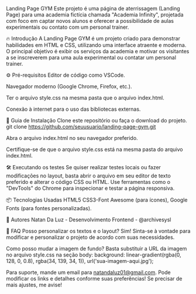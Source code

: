 Landing Page GYM
Este projeto é uma página de aterrissagem (Landing Page) para uma academia fictícia chamada "Academia Infinity", projetada com foco em captar novos alunos e oferecer a possibilidade de aulas experimentais ou contato com um personal trainer.

🔥 Introdução
A Landing Page GYM é um projeto criado para demonstrar habilidades em HTML e CSS, utilizando uma interface atraente e moderna. O principal objetivo é exibir os serviços da academia e motivar os visitantes a se inscreverem para uma aula experimental ou contatar um personal trainer.

⚙️ Pré-requisitos
Editor de código como VSCode.

Navegador moderno (Google Chrome, Firefox, etc.).

Ter o arquivo style.css na mesma pasta que o arquivo index.html.

Conexão à internet para o uso das bibliotecas externas.

🔨 Guia de Instalação
Clone este repositório ou faça o download do projeto.
git clone https://github.com/seuusuario/landing-page-gym.git

Abra o arquivo index.html no seu navegador preferido.

Certifique-se de que o arquivo style.css está na mesma pasta do arquivo index.html.

🛠️ Executando os testes Se quiser realizar testes locais ou fazer modificações no layout, basta abrir o arquivo em seu editor de texto preferido e alterar o código CSS ou HTML. Use ferramentas como o "DevTools" do Chrome para inspecionar e testar a página responsiva.

📦 Tecnologias Usadas
HTML5
CSS3-Font Awesome (para ícones), Google Fonts (para fontes personalizadas).

👷 Autores
Natan Da Luz - Desenvolvimento Frontend - @archivesysl


💭 FAQ
Posso personalizar os textos e o layout?
Sim! Sinta-se à vontade para modificar e personalizar o projeto de acordo com suas necessidades.

Como posso mudar a imagem de fundo?
Basta substituir a URL da imagem no arquivo style.css na seção body:
background: linear-gradient(rgba(0, 128, 0, 0.8), rgba(34, 139, 34, 1)), url('sua-imagem-aqui.jpg');


Para suporte, mande um email para natandaluz01@gmail.com.
Pode modificar os links e detalhes conforme suas preferências! Se precisar de mais ajustes, me avise!


